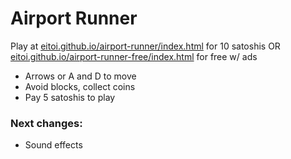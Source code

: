 # Airport Runner
Play at [eitoi.github.io/airport-runner/index.html](https://eitoi.github.io/airport-runner/index.html) for 10 satoshis OR
[eitoi.github.io/airport-runner-free/index.html](https://eitoi.github.io/airport-runner-free/index.html) for free w/ ads

 - Arrows or A and D to move
 - Avoid blocks, collect coins
 - Pay 5 satoshis to play

### Next changes:
 - Sound effects
